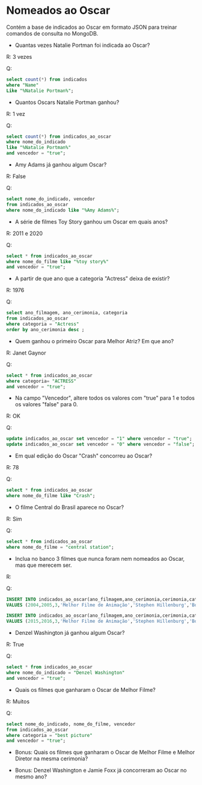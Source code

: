 # Nomeados ao Oscar

Contém a base de indicados ao Oscar em formato JSON para treinar comandos de consulta no MongoDB. 

* Quantas vezes Natalie Portman foi indicada ao Oscar?

R: 3 vezes

Q:
```sql
select count(*) from indicados
where "Name"
Like "%Natalie Portman%";
```

* Quantos Oscars Natalie Portman ganhou?

R: 1 vez

Q:
```sql
select count(*) from indicados_ao_oscar
where nome_do_indicado
like "%Natalie Portman%"
and vencedor = "true";
```

* Amy Adams já ganhou algum Oscar?

R: False

Q:
```sql
select nome_do_indicado, vencedor
from indicados_ao_oscar
where nome_do_indicado like "%Amy Adams%";
```

* A série de filmes Toy Story ganhou um Oscar em quais anos?
  
R: 2011 e 2020

Q:
```sql
select * from indicados_ao_oscar
where nome_do_filme like "%toy story%"
and vencedor = "true";
```

* A partir de que ano que a categoria "Actress" deixa de existir?

R: 1976

Q:
```sql
select ano_filmagem, ano_cerimonia, categoria
from indicados_ao_oscar
where categoria = "Actress"
order by ano_cerimonia desc ;
```
 

* Quem ganhou o primeiro Oscar para Melhor Atriz? Em que ano?

R: Janet Gaynor

Q:
```sql
select * from indicados_ao_oscar
where categoria= "ACTRESS"
and vencedor = "true";
```


* Na campo "Vencedor", altere todos os valores com "true" para 1 e todos os valores "false" para 0.

R: OK

Q:
```sql
update indicados_ao_oscar set vencedor = "1" where vencedor = "true";
update indicados_ao_oscar set vencedor = "0" where vencedor = "false";
```


* Em qual edição do Oscar "Crash" concorreu ao Oscar?

R: 78

Q:
```sql
select * from indicados_ao_oscar
where nome_do_filme like "Crash";
```


* O filme Central do Brasil aparece no Oscar?

R: Sim

Q: 
```sql
select * from indicados_ao_oscar
where nome_do_filme = "central station";
```


* Inclua no banco 3 filmes que nunca foram nem nomeados ao Oscar, mas que merecem ser.

R: 

Q:
```sql
INSERT INTO indicados_ao_oscar(ano_filmagem,ano_cerimonia,cerimonia,categoria,nome_do_indicado,nome_do_filme,vencedor) 
VALUES (2004,2005,3,'Melhor Filme de Animação','Stephen Hillenburg','Bob Esponja: O Filme','true');

INSERT INTO indicados_ao_oscar(ano_filmagem,ano_cerimonia,cerimonia,categoria,nome_do_indicado,nome_do_filme,vencedor) 
VALUES (2015,2016,3,'Melhor Filme de Animação','Stephen Hillenburg','Bob Esponja: Um Herói Fora d. Água','true');

```


* Denzel Washington já ganhou algum Oscar?

R: True

Q:
```sql
select * from indicados_ao_oscar
where nome_do_indicado = "Denzel Washington"
and vencedor = "true";
```


* Quais os filmes que ganharam o Oscar de Melhor Filme?

R: Muitos

Q:
```sql
select nome_do_indicado, nome_do_filme, vencedor
from indicados_ao_oscar
where categoria = "best picture"
and vencedor = "true";
```

* Bonus: Quais os filmes que ganharam o Oscar de Melhor Filme e Melhor Diretor na mesma cerimonia?

* Bonus: Denzel Washington e Jamie Foxx já concorreram ao Oscar no mesmo ano?
